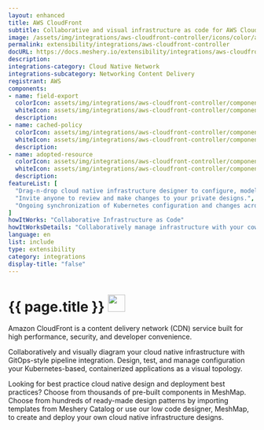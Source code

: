 ```yaml
---
layout: enhanced
title: AWS CloudFront
subtitle: Collaborative and visual infrastructure as code for AWS CloudFront
image: /assets/img/integrations/aws-cloudfront-controller/icons/color/aws-cloudfront-controller-color.svg
permalink: extensibility/integrations/aws-cloudfront-controller
docURL: https://docs.meshery.io/extensibility/integrations/aws-cloudfront-controller
description: 
integrations-category: Cloud Native Network
integrations-subcategory: Networking Content Delivery
registrant: AWS
components: 
- name: field-export
  colorIcon: assets/img/integrations/aws-cloudfront-controller/components/field-export/icons/color/field-export-color.svg
  whiteIcon: assets/img/integrations/aws-cloudfront-controller/components/field-export/icons/white/field-export-white.svg
  description: 
- name: cached-policy
  colorIcon: assets/img/integrations/aws-cloudfront-controller/components/cached-policy/icons/color/cached-policy-color.svg
  whiteIcon: assets/img/integrations/aws-cloudfront-controller/components/cached-policy/icons/white/cached-policy-white.svg
  description: 
- name: adopted-resource
  colorIcon: assets/img/integrations/aws-cloudfront-controller/components/adopted-resource/icons/color/adopted-resource-color.svg
  whiteIcon: assets/img/integrations/aws-cloudfront-controller/components/adopted-resource/icons/white/adopted-resource-white.svg
  description: 
featureList: [
  "Drag-n-drop cloud native infrastructure designer to configure, model, and deploy your workloads.",
  "Invite anyone to review and make changes to your private designs.",
  "Ongoing synchronization of Kubernetes configuration and changes across any number of clusters."
]
howItWorks: "Collaborative Infrastructure as Code"
howItWorksDetails: "Collaboratively manage infrastructure with your coworkers synchronously sharing the same designs."
language: en
list: include
type: extensibility
category: integrations
display-title: "false"
---
```

<h1>{{ page.title }} <img src="{{ page.image }}" style="width: 35px; height: 35px;" /></h1>

<p>
Amazon CloudFront is a content delivery network (CDN) service built for high performance, security, and developer convenience.
</p>
<p>
    Collaboratively and visually diagram your cloud native infrastructure with GitOps-style pipeline integration. Design, test, and manage configuration your Kubernetes-based, containerized applications as a visual topology.
</p>
<p>
    Looking for best practice cloud native design and deployment best practices? Choose from thousands of pre-built components in MeshMap. Choose from hundreds of ready-made design patterns by importing templates from Meshery Catalog or use our low code designer, MeshMap, to create and deploy your own cloud native infrastructure designs.
</p>
